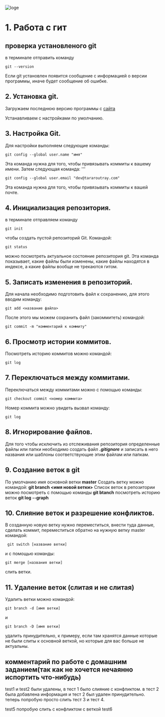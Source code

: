 ![loge](Git-Logo-2Color.png)
# 1. Работа с гит
## проверка установленого  git
в терминале отправить команду  
```
git --version
```
Если  git  установлен появится сообщение с информацией о версии программы, иначе будет сообщение об ошибке.
## 2. Установка git.
Загружаем последнюю версию программы
с [cайта](https://git-scm.com/download/)

Устанавливаем с настройками по умолчанию.

## 3. Настройка Git.
Для настройки выполняем следующие команды:
```
git config --global user.name "имя"
```
Эта команда нужна для того, чтобы привязывать коммиты к вашему имени.
Затем следующая команда:
'''
```
git config --global user.email "dev@tararoutray.com"
```
Эта команда нужна для того, чтобы привязывать коммиты к вашей почте.
## 4. Инициализация репозитория.
в терминале отправляем команду 
```
git init
```
чтобы cоздать пустой репозиторий Git.
Командой:
```
git status
```
 можно посмотреть актуальное состояние репозитория git. Эта команда показывает, какие файлы были изменены, какие файлы находятся в индексе, а какие файлы вообще не трекаются гитом.
## 5. Записать изменения в репозиторий.
Для начала необходимо подготовить файл к сохранению, для этого вводим команду:
```
git add <название файла>
```
После этого мы можем сохранить файл (закоммитеть) командой:
```
git commit -m "комментарий к коммиту"
```
## 6. Просмотр истории коммитов.
Посмотреть историю коммитов можно командой:
```
git log
```
## 7. Переключаться между коммитами.
Переключаться между коммитами можно с помощью команды:
```
git checkout commit <номер коммита>
```
Номер коммита можно увидеть вызвал команду:
```
git log
```
## 8. Игнорирование файлов.
Для того чтобы исключить из отслеживания репозитория определенные файлы или папки необходимо создать файл ***.gitignore*** и записать в него названия или шаблоны соответствующие этим файлам или папкам.
## 9. Создание веток в git
По умолчанию имя основной ветки **master**
Cоздать ветку можно командой: **git branch <имя новой ветки>**
Список веток в репозитории можно посмотреть с помощью команды **git btanch**
посмотреть историю веток **git log --graph**
## 10. Слияние веток и разрешение конфликтов.
В созданную новую ветку нужно переместиться, внести туда данные, сделать коммит, переместиться обратно на нужную ветку master командой:
```
 git switch [название ветки]
 ```
и с помощью команды:
```
git merge [названия ветки]
```
слить ветки.

##  11. Удаление веток (слитая и не слитая)
Удалить ветки можно командой:
```
git branch -d [имя ветки]
```
и
```
git branch -D [имя ветки]
```
удалить принудительно, к примеру, если там хранятся данные которые не были слиты к основной веткой, но которые для вас больше не актуальны.

## комментарий по работе с домашним заданием(так как не хочется нечаянно испортить что-нибудь)
test1 и test2 были удалены, в тест 1 было слияние с конфликтом. в тест 2 была добавлена информация и тест 2 был удален принудительно. теперь попробую просто слить тест 3 и тест 4.

test5 попробую слить с конфликтом с веткой test6